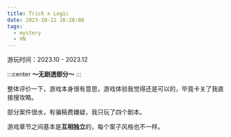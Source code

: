 ```yaml
---
title: Trick x Logic
date: 2023-10-22 16:28:08
tags:
  - mystery
  - VN
---
```


游玩时间：2023.10 - 2023.12

:::center
**～无剧透部分～**
:::

整体评价一下，游戏本身很有意思，游戏体验我觉得还是可以的，毕竟卡关了我直接搜攻略。

部分案件很水，有骗稿费嫌疑，我只玩了四个剧本。

游戏章节之间基本是**互相独立**的，每个案子风格也不一样。
